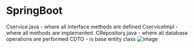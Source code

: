 # SpringBoot

Cservice.java - where all interface methods are defined
CserviceImpl - where all methods are implemented.
CRepository.java - where all database operations are performed
CDTO - is base entity class
![image](https://github.com/RamkishoreBandla/SpringBoot/assets/35920097/bf2cb2a3-b9a6-49c9-9cfc-4a424dc1b8aa)
